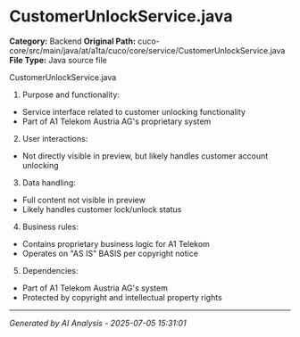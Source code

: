 # CustomerUnlockService.java

**Category:** Backend
**Original Path:** cuco-core/src/main/java/at/a1ta/cuco/core/service/CustomerUnlockService.java
**File Type:** Java source file

CustomerUnlockService.java
1. Purpose and functionality:
- Service interface related to customer unlocking functionality
- Part of A1 Telekom Austria AG's proprietary system

2. User interactions:
- Not directly visible in preview, but likely handles customer account unlocking

3. Data handling:
- Full content not visible in preview
- Likely handles customer lock/unlock status

4. Business rules:
- Contains proprietary business logic for A1 Telekom
- Operates on "AS IS" BASIS per copyright notice

5. Dependencies:
- Part of A1 Telekom Austria AG's system
- Protected by copyright and intellectual property rights

---
*Generated by AI Analysis - 2025-07-05 15:31:01*
